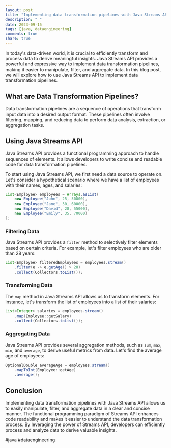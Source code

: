 ```yaml
---
layout: post
title: "Implementing data transformation pipelines with Java Streams API"
description: " "
date: 2023-09-15
tags: [java, dataengineering]
comments: true
share: true
---
```


In today's data-driven world, it is crucial to efficiently transform and process data to derive meaningful insights. Java Streams API provides a powerful and expressive way to implement data transformation pipelines, making it easier to manipulate, filter, and aggregate data. In this blog post, we will explore how to use Java Streams API to implement data transformation pipelines.

## What are Data Transformation Pipelines?

Data transformation pipelines are a sequence of operations that transform input data into a desired output format. These pipelines often involve filtering, mapping, and reducing data to perform data analysis, extraction, or aggregation tasks.

## Using Java Streams API

Java Streams API provides a functional programming approach to handle sequences of elements. It allows developers to write concise and readable code for data transformation pipelines.

To start using Java Streams API, we first need a data source to operate on. Let's consider a hypothetical scenario where we have a list of employees with their names, ages, and salaries:

```java
List<Employee> employees = Arrays.asList(
    new Employee("John", 25, 50000),
    new Employee("Jane", 30, 60000),
    new Employee("David", 28, 55000),
    new Employee("Emily", 35, 70000)
);
```

### Filtering Data

Java Streams API provides a `filter` method to selectively filter elements based on certain criteria. For example, let's filter employees who are older than 28 years:

```java
List<Employee> filteredEmployees = employees.stream()
    .filter(e -> e.getAge() > 28)
    .collect(Collectors.toList());
```

### Transforming Data

The `map` method in Java Streams API allows us to transform elements. For instance, let's transform the list of employees into a list of their salaries:

```java
List<Integer> salaries = employees.stream()
    .map(Employee::getSalary)
    .collect(Collectors.toList());
```

### Aggregating Data

Java Streams API provides several aggregation methods, such as `sum`, `max`, `min`, and `average`, to derive useful metrics from data. Let's find the average age of employees:

```java
OptionalDouble averageAge = employees.stream()
    .mapToInt(Employee::getAge)
    .average();
```

## Conclusion

Implementing data transformation pipelines with Java Streams API allows us to easily manipulate, filter, and aggregate data in a clear and concise manner. The functional programming paradigm of Streams API enhances code readability and makes it easier to understand the data transformation process. By leveraging the power of Streams API, developers can efficiently process and analyze data to derive valuable insights.

#java #dataengineering